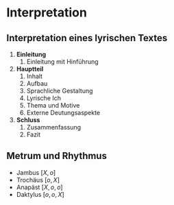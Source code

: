 # Interpretation

## Interpretation eines lyrischen Textes

1. **Einleitung**
	1. Einleitung mit Hinführung
2. **Hauptteil**
	1. Inhalt
	2. Aufbau
	3. Sprachliche Gestaltung
	4. Lyrische Ich
	5. Thema und Motive
	6. Externe Deutungsaspekte
3. **Schluss**
	1. Zusammenfassung
	2. Fazit

## Metrum und Rhythmus

- Jambus $[X, o]$
- Trochäus $[o, X]$
- Anapäst $[X, o, o]$
- Daktylus $[o, o, X]$
